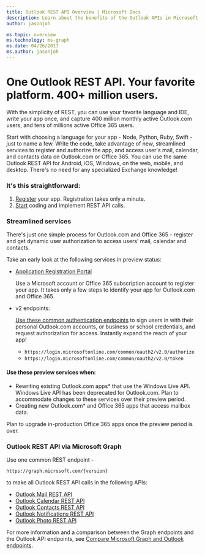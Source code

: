 ```yaml
---
title: Outlook REST API Overview | Microsoft Docs
description: Learn about the benefits of the Outlook APIs in Microsoft Graph.
author: jasonjoh

ms.topic: overview
ms.technology: ms-graph
ms.date: 04/26/2017
ms.author: jasonjoh
---
```


# One Outlook REST API. Your favorite platform. 400+ million users.

With the simplicity of REST, you can use your favorite language and IDE, write your app once, and capture 400 million monthly active Outlook.com users, and tens of millions active Office 365 users.

Start with choosing a language for your app - Node, Python, Ruby, Swift - just to name a few. Write the code, take advantage of new, streamlined services to register and authorize the app, and access user's mail, calendar, and contacts data on Outlook.com or Office 365. You can use the same Outlook REST API for Android, iOS, Windows, on the web, mobile, and desktop. There's no need for any specialized Exchange knowledge!

### It's this straightforward:

1. [Register](https://apps.dev.microsoft.com/) your app. Registration takes only a minute.
1. [Start](get-started.md) coding and implement REST API calls.

### Streamlined services

There's just one simple process for Outlook.com and Office 365 - register and get dynamic user authorization to access users’ mail, calendar and contacts.

Take an early look at the following services in preview status:

- [Application Registration Portal](https://apps.dev.microsoft.com/)

    Use a Microsoft account or Office 365 subscription account to register your app. It takes only a few steps to identify your app for Outlook.com and Office 365. 

- v2 endpoints:

    [Use these common authentication endpoints](/azure/active-directory/develop/active-directory-appmodel-v2-overview) to sign users in with their personal Outlook.com accounts, or business or school credentials, and request authorization for access. Instantly expand the reach of your app!

    - `https://login.microsoftonline.com/common/oauth2/v2.0/authorize`
    - `https://login.microsoftonline.com/common/oauth2/v2.0/token`

#### Use these preview services when:

- Rewriting existing Outlook.com apps* that use the Windows Live API. Windows Live API has been deprecated for Outlook.com. Plan to accommodate changes to these services over their preview period.
- Creating new Outlook.com* and Office 365 apps that access mailbox data.

Plan to upgrade in-production Office 365 apps once the preview period is over.

### Outlook REST API via Microsoft Graph

Use one common REST endpoint -

```http
https://graph.microsoft.com/{version} 
```

to make all Outlook REST API calls in the following APIs:

- [Outlook Mail REST API](https://developer.microsoft.com/en-us/graph/docs/api-reference/v1.0/resources/message)
- [Outlook Calendar REST API](https://developer.microsoft.com/en-us/graph/docs/api-reference/v1.0/resources/calendar)
- [Outlook Contacts REST API](https://developer.microsoft.com/en-us/graph/docs/api-reference/v1.0/resources/contact)
- [Outlook Notifications REST API](https://developer.microsoft.com/en-us/graph/docs/api-reference/v1.0/resources/webhooks)
- [Outlook Photo REST API](https://developer.microsoft.com/en-us/graph/docs/api-reference/v1.0/resources/profilephoto)

For more information and a comparison between the Graph endpoints and the Outlook API endpoints, see [Compare Microsoft Graph and Outlook endpoints](compare-graph-outlook.md).
